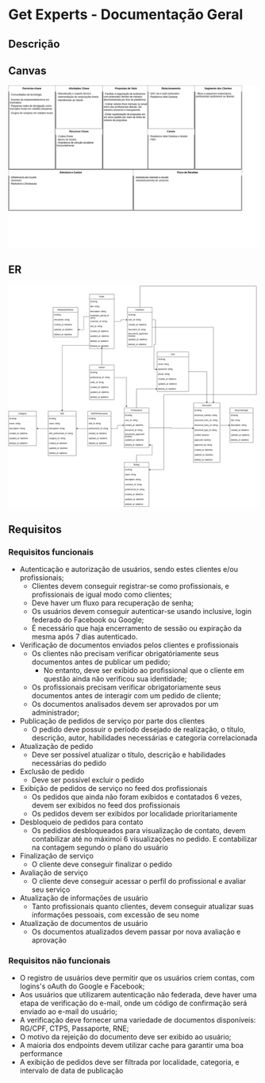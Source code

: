 # Get Experts - Documentação Geral

## Descrição

## Canvas

![Canvas](assets/canvas-model.jpg)

## ER

![ER](assets/er.jpg)


## Requisitos
### Requisitos funcionais
- Autenticação e autorização de usuários, sendo estes clientes e/ou profissionais;
    - Clientes devem conseguir registrar-se como profissionais, e profissionais de igual modo como clientes;
    - Deve haver um fluxo para recuperação de senha;
    - Os usuários devem conseguir autenticar-se usando inclusive, login federado do Facebook ou Google;
    - É necessário que haja encerramento de sessão ou expiração da mesma após 7 dias autenticado.
- Verificação de documentos enviados pelos clientes e profissionais
    - Os clientes não precisam verificar obrigatóriamente seus documentos antes de publicar um pedido;
        - No entanto, deve ser exibido ao profissional que o cliente em questão ainda não verificou sua identidade;
    - Os profissionais precisam verificar obrigatoriamente seus documentos antes de interagir com um pedido de cliente;
    - Os documentos analisados devem ser aprovados por um administrador;
- Publicação de pedidos de serviço por parte dos clientes
    - O pedido deve possuir o período desejado de realização, o título, descrição, autor, habilidades necessárias e categoria correlacionada
- Atualização de pedido
    - Deve ser possível atualizar o título, descrição e habilidades necessárias do pedido
- Exclusão de pedido
    - Deve ser possível excluir o pedido
- Exibição de pedidos de serviço no feed dos profissionais
    - Os pedidos que ainda não foram exibidos e contatados 6 vezes, devem ser exibidos no feed dos profissionais
    - Os pedidos devem ser exibidos por localidade prioritariamente
- Desbloqueio de pedidos para contato
    - Os pedidios desbloqueados para visualização de contato, devem contabilizar até no máximoi 6 visualizações no pedido. E contabilizar na contagem segundo o plano do usuário
- Finalização de serviço
    - O cliente deve conseguir finalizar o pedido
- Avaliação de serviço
    - O cliente deve conseguir acessar o perfil do profissional e avaliar seu serviço
- Atualização de informações de usuário
    - Tanto profissionais quanto clientes, devem conseguir atualizar suas informações pessoais, com excessão de seu nome
- Atualização de documentos de usuário
    - Os documentos atualizados devem passar por nova avaliação e aprovação
### Requisitos não funcionais
- O registro de usuários deve permitir que os usuários criem contas, com logins's oAuth do Google e Facebook;
- Aos usuários que utilizarem autenticação não federada, deve haver uma etapa de verificação do e-mail, onde um código de confirmação será enviado ao e-mail do usuário;
- A verificação deve fornecer uma variedade de documentos disponíveis: RG/CPF, CTPS, Passaporte, RNE;
- O motivo da rejeição do documento deve ser exibido ao usuário;
- A maioria dos endpoints devem utilizar cache para garantir uma boa performance
- A exibição de pedidos deve ser filtrada por localidade, categoria, e intervalo de data de publicação